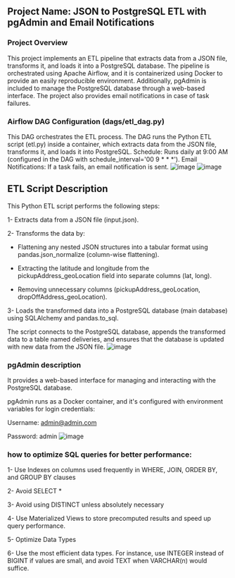 ## Project Name: JSON to PostgreSQL ETL with pgAdmin and Email Notifications
### Project Overview
This project implements an ETL pipeline that extracts data from a JSON file, transforms it, and loads it into a PostgreSQL database. The pipeline is orchestrated using Apache Airflow, and it is containerized using Docker to provide an easily reproducible environment. Additionally, pgAdmin is included to manage the PostgreSQL database through a web-based interface. The project also provides email notifications in case of task failures.
### Airflow DAG Configuration (dags/etl_dag.py)
This DAG orchestrates the ETL process. The DAG runs the Python ETL script (etl.py) inside a container, which extracts data from the JSON file, transforms it, and loads it into PostgreSQL.
Schedule: Runs daily at 9:00 AM (configured in the DAG with schedule_interval='00 9 * * *').
Email Notifications: If a task fails, an email notification is sent.
![image](https://github.com/user-attachments/assets/1290b774-962e-4442-82cd-3b27a4c66d0f)
![image](https://github.com/user-attachments/assets/a3e028f8-b171-4c4c-a817-3996591e404c)


## ETL Script Description
This Python ETL script performs the following steps:

1- Extracts data from a JSON file (input.json).

2- Transforms the data by:
- Flattening any nested JSON structures into a tabular format using pandas.json_normalize (column-wise flattening).

- Extracting the latitude and longitude from the pickupAddress_geoLocation field into separate columns (lat, long).

- Removing unnecessary columns (pickupAddress_geoLocation, dropOffAddress_geoLocation).

3- Loads the transformed data into a PostgreSQL database (main database) using SQLAlchemy and pandas.to_sql.

The script connects to the PostgreSQL database, appends the transformed data to a table named deliveries, and ensures that the database is updated with new data from the JSON file.
![image](https://github.com/user-attachments/assets/f997b8ac-a804-4394-ab12-d8af9d7ddad2)

### pgAdmin description 
It provides a web-based interface for managing and interacting with the PostgreSQL database.

pgAdmin runs as a Docker container, and it's configured with environment variables for login credentials:

Username: admin@admin.com

Password: admin
![image](https://github.com/user-attachments/assets/7c2ec08c-0b41-413f-ad05-bff4f476165f)

### how to optimize SQL queries for better performance:
1-  Use Indexes on columns used frequently in WHERE, JOIN, ORDER BY, and GROUP BY clauses

2- Avoid SELECT *

3- Avoid using DISTINCT unless absolutely necessary

4- Use Materialized Views to store precomputed results and speed up query performance.

5- Optimize Data Types

6- Use the most efficient data types. For instance, use INTEGER instead of BIGINT if values are small, and avoid TEXT when VARCHAR(n) would suffice.

